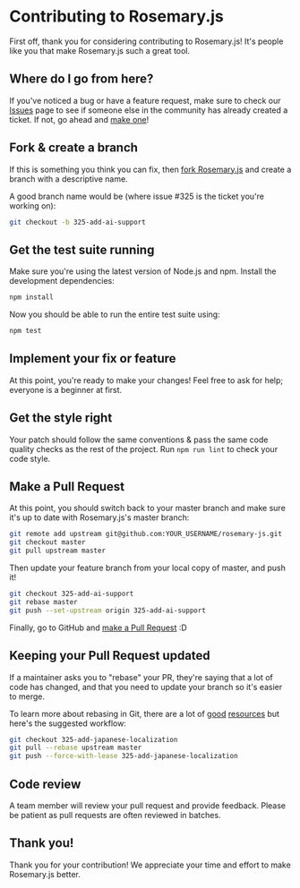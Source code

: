 # Contributing to Rosemary.js

First off, thank you for considering contributing to Rosemary.js! It's people like you that make Rosemary.js such a great tool.

## Where do I go from here?

If you've noticed a bug or have a feature request, make sure to check our [Issues](https://github.com/luisfer/rosemary-js/issues) page to see if someone else in the community has already created a ticket. If not, go ahead and [make one](https://github.com/luisfer/rosemary-js/issues/new)!

## Fork & create a branch

If this is something you think you can fix, then [fork Rosemary.js](https://help.github.com/articles/fork-a-repo) and create a branch with a descriptive name.

A good branch name would be (where issue #325 is the ticket you're working on):

```sh
git checkout -b 325-add-ai-support
```

## Get the test suite running

Make sure you're using the latest version of Node.js and npm. Install the development dependencies:

```sh
npm install
```

Now you should be able to run the entire test suite using:

```sh
npm test
```

## Implement your fix or feature

At this point, you're ready to make your changes! Feel free to ask for help; everyone is a beginner at first.

## Get the style right

Your patch should follow the same conventions & pass the same code quality checks as the rest of the project. Run `npm run lint` to check your code style.

## Make a Pull Request

At this point, you should switch back to your master branch and make sure it's up to date with Rosemary.js's master branch:

```sh
git remote add upstream git@github.com:YOUR_USERNAME/rosemary-js.git
git checkout master
git pull upstream master
```

Then update your feature branch from your local copy of master, and push it!

```sh
git checkout 325-add-ai-support
git rebase master
git push --set-upstream origin 325-add-ai-support
```

Finally, go to GitHub and [make a Pull Request](https://help.github.com/articles/creating-a-pull-request) :D

## Keeping your Pull Request updated

If a maintainer asks you to "rebase" your PR, they're saying that a lot of code has changed, and that you need to update your branch so it's easier to merge.

To learn more about rebasing in Git, there are a lot of [good](https://git-scm.com/book/en/v2/Git-Branching-Rebasing) [resources](https://www.atlassian.com/git/tutorials/rewriting-history/git-rebase) but here's the suggested workflow:

```sh
git checkout 325-add-japanese-localization
git pull --rebase upstream master
git push --force-with-lease 325-add-japanese-localization
```

## Code review

A team member will review your pull request and provide feedback. Please be patient as pull requests are often reviewed in batches.

## Thank you!

Thank you for your contribution! We appreciate your time and effort to make Rosemary.js better.
